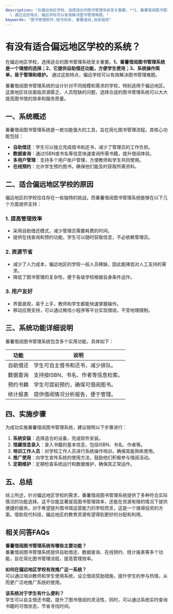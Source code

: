 ```yaml
---
description: "在偏远地区学校，选择适合的图书管理系统至关重要。**1、番薯借阅图书管理系统是一个理想的选择；2、它提供自助借还功能，方便学生使用；3、系统操作简单，易于管理和维护。**\
  \ 通过这些特点，偏远学校可以有效解决图书管理难题。"
keywords: "图书管理软件,借书系统, 番薯借阅,自助借阅"
---
```

# 有没有适合偏远地区学校的系统？

在偏远地区学校，选择适合的图书管理系统至关重要。**1、番薯借阅图书管理系统是一个理想的选择；2、它提供自助借还功能，方便学生使用；3、系统操作简单，易于管理和维护。** 通过这些特点，偏远学校可以有效解决图书管理难题。

番薯借阅图书管理系统的设计针对不同规模和需求的学校，特别适用于偏远地区。这类地区往往面临资源匮乏、人员短缺的问题，选择合适的图书管理系统可以大大提高图书馆的效率和服务质量。

## **一、系统概述**

番薯借阅图书管理系统是一款功能强大的工具，旨在简化图书管理流程。其核心功能包括：

- **自助借还**：学生可以独立完成借书和还书，减少了管理员的工作负担。
- **数据查询**：通过ISBN或书名等信息快速查询所需书籍，提升借阅体验。
- **多用户管理**：支持多个用户账户管理，方便教师和学生共同使用。
- **在线预约**：允许学生预约图书，确保他们能及时获取所需资料。

## **二、适合偏远地区学校的原因**

偏远地区的学校往往存在一些独特的挑战，而番薯借阅图书管理系统能够在以下几个方面提供支持：

### **1. 提高管理效率**

   - 采用自助借还模式，减少管理员需要耗费的时间。
   - 提供在线查询和预约功能，学生可以随时获取信息，不必依赖管理员。
   
### **2. 资源节省**

   - 减少了人力成本，偏远地区的学校一般人员稀缺，因此能降低对人工支持的需求。
   - 降低了图书管理的复杂性，便于各级学校根据自身条件运作。

### **3. 用户友好**

   - 界面直观，易于上手，教师和学生都能快速掌握操作。
   - 移动应用支持，可以通过微信小程序等平台实现借阅，不受地理限制。

## **三、系统功能详细说明**

番薯借阅图书管理系统包含多个实用功能，具体如下：

| 功能            | 说明                           |
|-----------------|--------------------------------|
| 自助借还        | 学生可自主借书和还书，减少排队。 |
| 数据查询        | 支持按ISBN、书名、作者等信息检索。|
| 预约书籍        | 学生可提前预约，确保可借阅图书。  |
| 统计报表        | 提供借阅情况分析报告，便于管理。  |

## **四、实施步骤**

为成功实施番薯借阅图书管理系统，建议按照以下步骤进行：

1. **系统安装**：选择适合的设备，完成软件安装。
2. **馆藏信息录入**：录入书籍的基本信息，包括ISBN、书名、作者等。
3. **培训工作人员**：对学校工作人员进行系统操作培训，确保其能熟练使用。
4. **推广使用**：向学生宣传系统的使用方法，鼓励他们积极参与借阅活动。
5. **定期维护**：定期检查系统运行和数据维护，确保其正常运作。

## **五、总结**

综上所述，针对偏远地区学校的需求，番薯借阅图书管理系统提供了多种符合实际情况的功能选择。这不仅能显著提高图书管理效率，还能在资源有限的情况下提供便捷的服务。对于希望提升图书馆运营能力的学校而言，这是一个值得投资的方案。借助现代科技，偏远地区的教育资源有望得到更好的分配和利用。

## 相关问答FAQs

**番薯借阅图书管理系统有哪些主要功能？**  
番薯借阅图书管理系统提供自助借还、数据查询、在线预约、统计报表等多个功能，旨在简化图书管理流程，提高管理效率。

**如何在偏远地区学校有效推广这一系统？**  
可以通过培训教师和学生使用系统，设立借阅奖励措施，提升学生的参与热情，从而更广泛地推广系统的使用。

**该系统对于学生有什么便利？**  
学生可以自主借还书籍，提升了图书借阅的灵活性，同时，可以通过系统实时查询书籍的可借状态，节省寻找时间。
